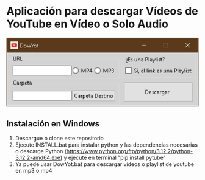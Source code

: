 # Aplicación para descargar Vídeos de YouTube en Vídeo o Solo Audio

![DowYot](image.png)

## Instalación en Windows

1. Descargue o clone este repositorio
2. Ejecute INSTALL.bat para instalar python y las dependencias necesarias o descarge Python
(<https://www.python.org/ftp/python/3.12.2/python-3.12.2-amd64.exe>) y ejecute en terminal
"pip install pytube"
3. Ya puede usar DowYot.bat para descargar videos o playlist de youtube en mp3 o mp4
